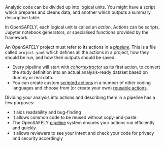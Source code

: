 Analytic code can be divided up into logical units. You might have a script which prepares and cleans data, and another which outputs a summary descriptive table.

In OpenSAFELY, each logical unit is called an _action_.  Actions can be scripts, Jupyter notebook generators, or specialised functions provided by the framework.

An OpenSAFELY project must refer to its actions in a [_pipeline_](actions-pipelines.md).  This is a file called `project.yaml` which defines all the actions in a project, how they should be run, and how their outputs should be saved. 

* Every pipeline will start with [_cohortextractor_](actions-cohortextractor.md) as its first action, to convert the study definition into an actual analysis-ready dataset based on dummy or real data.
* You can create custom [scripted actions](actions-scripts.md) in a number of other coding languages and choose from (or create your own) [reusable actions](actions-reusable.md).

Dividing your analysis into actions and describing them in a pipeline has a few purposes:

* It aids readability and bug-finding
* It allows common code to be reused without copy-and-paste
* The OpenSAFELY [pipeline](actions-pipelines.md) system ensures your actions run efficiently and quickly
* It allows reviewers to see your intent and check your code for privacy and security accordingly
